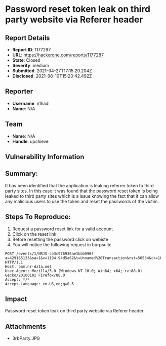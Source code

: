 # Password reset token leak on third party website via Referer header

## Report Details
- **Report ID**: 1177287
- **URL**: https://hackerone.com/reports/1177287
- **State**: Closed
- **Severity**: medium
- **Submitted**: 2021-04-27T17:15:20.204Z
- **Disclosed**: 2021-08-10T15:20:42.492Z

## Reporter
- **Username**: n1had
- **Name**: N/A

## Team
- **Name**: N/A
- **Handle**: upchieve

## Vulnerability Information
## Summary:

It has been identified that the application is leaking referrer token to third party sites. In this case it was found that the password reset token is being leaked to third party sites which is a issue knowing the fact that it can allow any malicious users to use the token and reset the passwords of the victim.

## Steps To Reproduce:

1) Request a password reset link for a valid account
2) Click on the reset link
3) Before resetting the password click on webiste
4) You will notice the following request in burpsuite


```
POST /events/1/NRJS-cb3c976936ae1bbb096?a=429165133&sa=1&v=1194.94d5a62&t=Unnamed%20Transaction&rst=56534&ck=1&ref=https://app.upchieve.org/setpassword/e2d710c6e099bf07d63507602a44c176 HTTP/1.1
Host: bam.nr-data.net
User-Agent: Mozilla/5.0 (Windows NT 10.0; Win64; x64; rv:88.0) Gecko/20100101 Firefox/88.0
Accept: */*
Accept-Language: en-US,en;q=0.5

```

## Impact

Password reset token leak on third party website via Referer header

## Attachments
- 3rbParty.JPG
